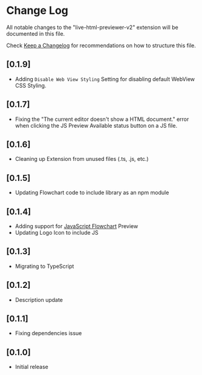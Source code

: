 # Change Log

All notable changes to the "live-html-previewer-v2" extension will be documented in this file.

Check [Keep a Changelog](http://keepachangelog.com/) for recommendations on how to structure this file.

## [0.1.9]

- Adding `Disable Web View Styling` Setting for disabling default WebView CSS Styling.

## [0.1.7]

- Fixing the "The current editor doesn't show a HTML document." error when clicking the JS Preview Available status button on a JS file.

## [0.1.6]

- Cleaning up Extension from unused files (.ts, .js, etc.)

## [0.1.5]

- Updating Flowchart code to include library as an npm module

## [0.1.4]

- Adding support for [JavaScript Flowchart](https://github.com/Bogdan-Lyashenko/js-code-to-svg-flowchart/) Preview
- Updating Logo Icon to include JS

## [0.1.3]

- Migrating to TypeScript

## [0.1.2]

- Description update

## [0.1.1]

- Fixing dependencies issue

## [0.1.0]

- Initial release